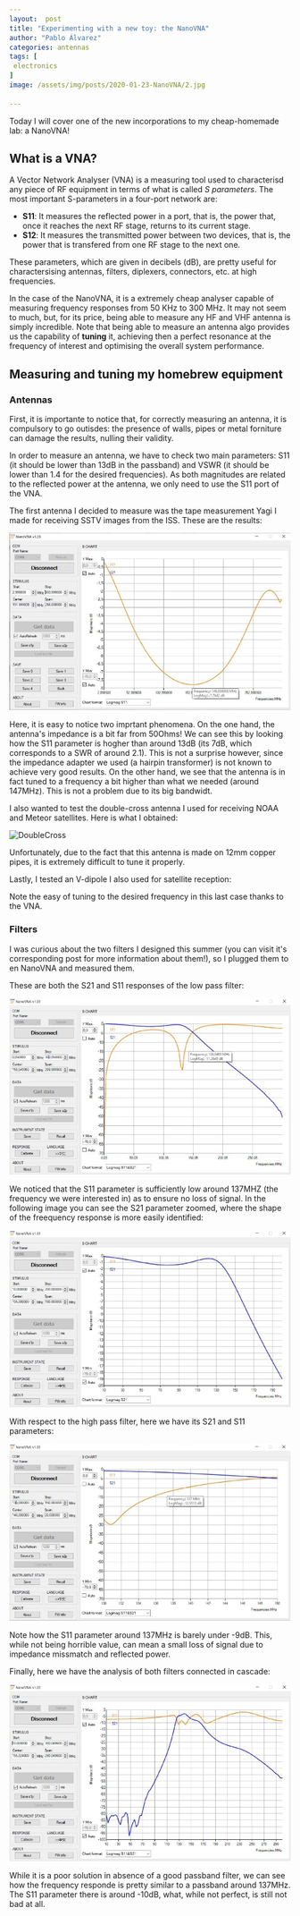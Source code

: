 ```yaml
---
layout:  post
title: "Experimenting with a new toy: the NanoVNA"
author: "Pablo Álvarez"
categories: antennas
tags: [
 electronics
]
image: /assets/img/posts/2020-01-23-NanoVNA/2.jpg

---
```


Today I will cover one of the new incorporations to my cheap-homemade lab: a NanoVNA!

## What is a VNA?

A Vector Network Analyser (VNA) is a measuring tool used to characterisd any piece of RF equipment in terms of what is called *S parameters*. The most important S-parameters in a four-port network are:

- **S11**: It measures the reflected power in a port, that is, the power that, once it reaches the next RF stage, returns to its current stage.
- **S12**: It measures the transmitted power between two devices, that is, the power that is transfered from one RF stage to the next one.

These parameters, which are given in decibels (dB), are pretty useful for charactersising antennas, filters, diplexers, connectors, etc. at high frequencies.

In the case of the NanoVNA, it is a extremely cheap analyser capable of measuring frequency responses from 50 KHz to 300 MHz. It may not seem to much, but, for its price, being able to measure any HF and VHF antenna is simply incredible. Note that being able to measure an antenna algo provides us the capability of **tuning** it, achieving then a perfect resonance at the frequency of interest and optimising the overall system performance.

## Measuring and tuning my homebrew equipment

### Antennas

First, it is importante to notice that, for correctly measuring an antenna, it is compulsory to go outisdes: the presence of walls, pipes or metal forniture can damage the results, nulling their validity.

In order to measure an antenna, we have to check two main parameters: S11 (it should be lower than 13dB in the passband) and VSWR (it should be lower than 1.4 for the desired frequencies). As both magnitudes are related to the reflected power at the antenna, we only need to use the S11 port of the VNA.

The first antenna I decided to measure was the tape measurement Yagi I made for receiving SSTV images from the ISS. These are the results:

![Yagi](../assets/img/posts/2020-01-23-NanoVNA/6.jpg)

Here, it is easy to notice two imprtant phenomena. On the one hand, the antenna's impedance is a bit far from 50Ohms! We can see this by looking how the S11 parameter is hogher than around 13dB (its 7dB, which corresponds to a SWR of around 2.1). This is not a surprise however, since the impedance adapter we used (a hairpin transformer) is not known to achieve very good results. On the other hand, we see that the antenna is in fact tuned to a frequency a bit higher than what we needed (around 147MHz). This is not a problem due to its big bandwidt.

I also wanted to test the double-cross antenna I used for receiving NOAA and Meteor satellites. Here is what I obtained:

![DoubleCross](../assets/img/posts/2020-01-23-NanoVNA/60.jpg)

Unfortunately, due to the fact that this antenna is made on 12mm copper pipes, it is extremely difficult to tune it properly.

Lastly, I tested an V-dipole I also used for satellite reception:

Note the easy of tuning to the desired frequency in this last case thanks to the VNA.

### Filters

I was curious about the two filters I designed this summer (you can visit it's corresponding post for more information about them!), so I plugged them to en NanoVNA and measured them.

These are both the S21 and S11 responses of the low pass filter:

![img](../assets/img/posts/2020-01-23-NanoVNA/4.jpg)

We noticed that the S11 parameter is sufficiently low around 137MHZ (the frequency we were interested in) as to ensure no loss of signal. In the following image you can see the S21 parameter zoomed, where the shape of the freequency response is more easily identified:

![img](../assets/img/posts/2020-01-23-NanoVNA/3.jpg)

With respect to the high pass filter, here we have its S21 and S11 parameters:

![img](../assets/img/posts/2020-01-23-NanoVNA/1.jpg)

Note how the S11 parameter around 137MHz is barely under -9dB. This, while not being horrible value, can mean a small loss of signal due to impedance missmatch and reflected power.

Finally, here we have the analysis of both filters connected in cascade:

![img](../assets/img/posts/2020-01-23-NanoVNA/5.jpg)

While it is a poor solution in absence of a good passband filter, we can see how the frequency responde is pretty similar to a passband around 137MHz. The S11 parameter there is around -10dB, what, while not perfect, is still not bad at all.


